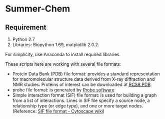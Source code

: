 # Summer-Chem

## Requirement

1. Python 2.7
2. Libraries: Biopython 1.69, matplotlib 2.0.2.

For simplicity, use Anaconda to install required libraries.

These scripts here are working with several file formats: 

- Protein Data Bank (PDB) file format: provides a standard representation for macromolecular structure data derived from X-ray diffraction and NMR studies. Proteins of interest can be downloaded at [RCSB PDB](https://www.rcsb.org/pdb/home/home.do). 
- probe file format: is generated by [Probe software](http://kinemage.biochem.duke.edu/software/probe.php) 
- Simple interaction format (SIF) file format: is used for building a graph from a list of interactions. Lines in SIF file specify a source node, a relationship type (or edge type), and one or more target nodes. (Reference: [SIF file format - Cytoscape wiki](http://wiki.cytoscape.org/Cytoscape_User_Manual/Network_Formats))
